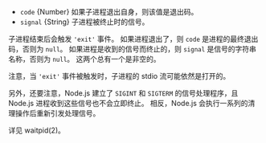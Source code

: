 <!-- YAML
added: v0.1.90
-->

* `code` {Number} 如果子进程退出自身，则该值是退出码。
* `signal` {String} 子进程被终止时的信号。

子进程结束后会触发 `'exit'` 事件。
如果进程退出了，则 `code` 是进程的最终退出码，否则为 `null`。
如果进程是收到的信号而终止的，则 `signal` 是信号的字符串名称，否则为 `null`。
这两个总有一个是非空的。

注意，当 `'exit'` 事件被触发时，子进程的 stdio 流可能依然是打开的。

另外，还要注意，Node.js 建立了 `SIGINT` 和 `SIGTERM` 的信号处理程序，且 Node.js 进程收到这些信号也不会立即终止。
相反，Node.js 会执行一系列的清理操作后重新引发处理信号。

详见 waitpid(2)。

